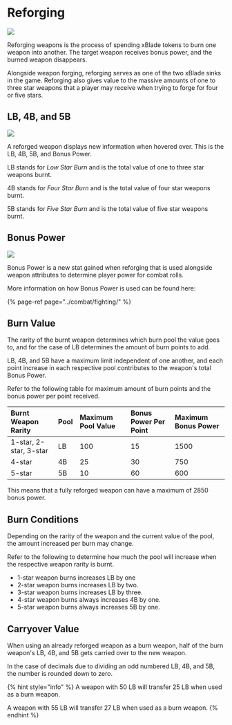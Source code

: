 # Reforging

![](../.gitbook/assets/reforge.png)

Reforging weapons is the process of spending xBlade tokens to burn one weapon into another. The target weapon receives bonus power, and the burned weapon disappears.

Alongside weapon forging, reforging serves as one of the two xBlade sinks in the game. Reforging also gives value to the massive amounts of one to three star weapons that a player may receive when trying to forge for four or five stars.

## LB, 4B, and 5B

![](../.gitbook/assets/reforge-lb-4b-5b.png)

A reforged weapon displays new information when hovered over. This is the LB, 4B, 5B, and Bonus Power.

LB stands for _Low Star Burn_ and is the total value of one to three star weapons burnt.

4B stands for _Four Star Burn_ and is the total value of four star weapons burnt.

5B stands for _Five Star Burn_ and is the total value of five star weapons burnt.

## Bonus Power

![](../.gitbook/assets/reforge-bonus-power.png)

Bonus Power is a new stat gained when reforging that is used alongside weapon attributes to determine player power for combat rolls.

More information on how Bonus Power is used can be found here:

{% page-ref page="../combat/fighting/" %}

## Burn Value

The rarity of the burnt weapon determines which burn pool the value goes to, and for the case of LB determines the amount of burn points to add.

LB, 4B, and 5B have a maximum limit independent of one another, and each point increase in each respective pool contributes to the weapon's total Bonus Power.

Refer to the following table for maximum amount of burn points and the bonus power per point received.

| Burnt Weapon Rarity | Pool | Maximum Pool Value | Bonus Power Per Point | Maximum Bonus Power |
| :--- | :--- | :--- | :--- | :--- |
| 1-star, 2-star, 3-star | LB | 100 | 15 | 1500 |
| 4-star | 4B | 25 | 30 | 750 |
| 5-star | 5B | 10 | 60 | 600 |

This means that a fully reforged weapon can have a maximum of 2850 bonus power.

## Burn Conditions

Depending on the rarity of the weapon and the current value of the pool, the amount increased per burn may change.

Refer to the following to determine how much the pool will increase when the respective weapon rarity is burnt.

* 1-star weapon burns increases LB by one
* 2-star weapon burns increases LB by two.
* 3-star weapon burns increases LB by three.
* 4-star weapon burns always increases 4B by one.
* 5-star weapon burns always increases 5B by one.

## Carryover Value

When using an already reforged weapon as a burn weapon, half of the burn weapon's LB, 4B, and 5B gets carried over to the new weapon.

In the case of decimals due to dividing an odd numbered LB, 4B, and 5B, the number is rounded down to zero.

{% hint style="info" %}
A weapon with 50 LB will transfer 25 LB when used as a burn weapon.

A weapon with 55 LB will transfer 27 LB when used as a burn weapon.
{% endhint %}

